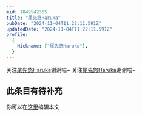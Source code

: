```yaml
---
mid: 1849542365
title: "尾先悠Haruka"
pubDate: "2024-11-04T11:22:11.591Z"
updatedDate: "2024-11-04T11:22:11.591Z"
profile:
  {
    Nickname: ["尾先悠Haruka"],
  }
---
```


关注[尾先悠Haruka](https://space.bilibili.com/1849542365)谢谢喵~ 关注[尾先悠Haruka](https://space.bilibili.com/1849542365)谢谢喵~

## 此条目有待补充
你可以在[这里](https://github.com/Yuhanawa/VTuber.ICU-Content/edit/master/v/尾先悠Haruka/index.md)编辑本文
